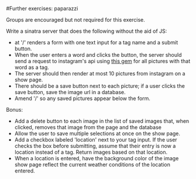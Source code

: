 #Further exercises: paparazzi

Groups are encouraged but not required for this exercise.

Write a sinatra server that does the following without the aid of JS:
- at '/' renders a form with one text input for a tag name and a submit button. 
- When the user enters a word and clicks the button, the server should send a request to instagram's api using [this gem](https://github.com/jnunemaker/httparty) for all pictures with that word as a tag. 
- The server should then render at most 10 pictures from instagram on a show page. 
- There should be a save button next to each picture; if a user clicks the save button, save the image url in a database. 
- Amend '/' so any saved pictures appear below the form.

Bonus: 
- Add a delete button to each image in the list of saved images that, when clicked, removes that image from the page and the database
- Allow the user to save multiple selections at once on the show page.
- Add a checkbox labeled 'location' next to your tag input. If the user checks the box before submitting, assume that their entry is now a location instead of a tag. Return images based on that location.
- When a location is entered, have the background color of the image show page reflect the current weather conditions of the location entered.